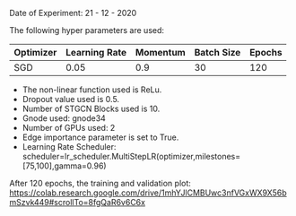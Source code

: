 Date of Experiment: 21 - 12 - 2020

The following hyper parameters are used:

 Optimizer  | Learning Rate |  Momentum    |  Batch Size | Epochs
 ------------- | -------------| ---------- | ---------| -------
 SGD           | 0.05          | 0.9        | 30   | 120 


+ The non-linear function used is ReLu. 
+ Dropout value used is 0.5. 
+ Number of STGCN Blocks used is 10.
+ Gnode used: gnode34
+ Number of GPUs used: 2
+ Edge importance parameter is set to True.
+ Learning Rate Scheduler: scheduler=lr_scheduler.MultiStepLR(optimizer,milestones=[75,100],gamma=0.96)

After 120 epochs, the training and validation plot: https://colab.research.google.com/drive/1mhYJlCMBUwc3nfVGxWX9X56bmSzvk449#scrollTo=8fgQaR6v6C6x
